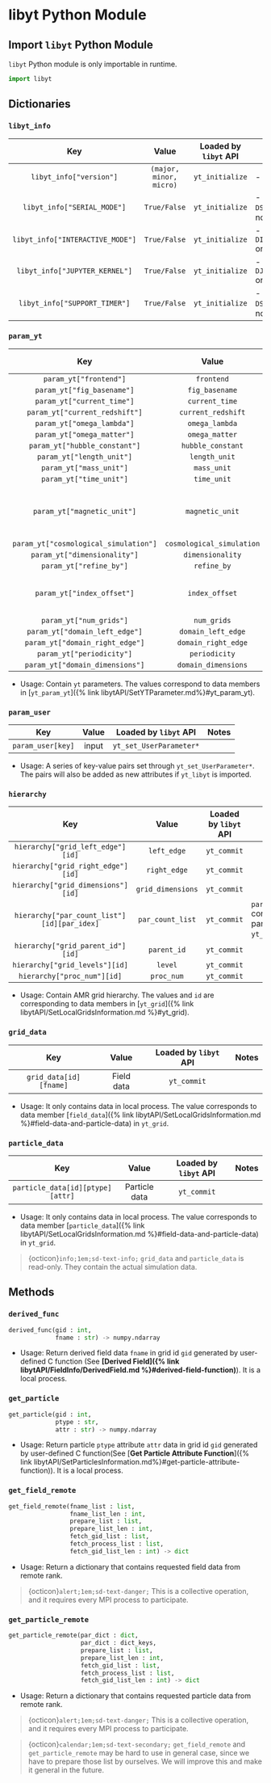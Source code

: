 # libyt Python Module

## Import `libyt` Python Module

`libyt` Python module is only importable in runtime.

```python
import libyt
```

## Dictionaries

### `libyt_info`

|               Key                |          Value          | Loaded by `libyt` API | Notes                                       |
|:--------------------------------:|:-----------------------:|:---------------------:|---------------------------------------------|
|     `libyt_info["version"]`      | `(major, minor, micro)` |    `yt_initialize`    | - `libyt` version.                          |
|   `libyt_info["SERIAL_MODE"]`    |      `True/False`       |    `yt_initialize`    | - Compile with `-DSERIAL_MODE` or not       |
| `libyt_info["INTERACTIVE_MODE"]` |      `True/False`       |    `yt_initialize`    | - Compile with `-DINTERACTIVE_MODE` or not  |
|  `libyt_info["JUPYTER_KERNEL"]`  |      `True/False`       |    `yt_initialize`    | - Compile with `-DJUPYTER_KERNELF` or not   |
|  `libyt_info["SUPPORT_TIMER"]`   |      `True/False`       |    `yt_initialize`    | - Compile with `-DSUPPORT_TIMER` or not     |

### `param_yt`

|                  Key                  |           Value           | Loaded by `libyt` API | Notes                                |
|:-------------------------------------:|:-------------------------:|:---------------------:|--------------------------------------|
|        `param_yt["frontend"]`         |        `frontend`         |  `yt_set_Parameters`  |                                      |
|      `param_yt["fig_basename"]`       |      `fig_basename`       |  `yt_set_Parameters`  |                                      |
|      `param_yt["current_time"]`       |      `current_time`       |  `yt_set_Parameters`  |                                      |
|    `param_yt["current_redshift"]`     |    `current_redshift`     |  `yt_set_Parameters`  |                                      |
|      `param_yt["omega_lambda"]`       |      `omega_lambda`       |  `yt_set_Parameters`  |                                      |
|      `param_yt["omega_matter"]`       |      `omega_matter`       |  `yt_set_Parameters`  |                                      |
|     `param_yt["hubble_constant"]`     |     `hubble_constant`     |  `yt_set_Parameters`  |                                      |
|       `param_yt["length_unit"]`       |       `length_unit`       |  `yt_set_Parameters`  |                                      |
|        `param_yt["mass_unit"]`        |        `mass_unit`        |  `yt_set_Parameters`  |                                      |
|        `param_yt["time_unit"]`        |        `time_unit`        |  `yt_set_Parameters`  |                                      |
|      `param_yt["magnetic_unit"]`      |      `magnetic_unit`      |  `yt_set_Parameters`  | - Will be set to 1, if it's not set. |
| `param_yt["cosmological_simulation"]` | `cosmological_simulation` |  `yt_set_Parameters`  |                                      |
|     `param_yt["dimensionality"]`      |     `dimensionality`      |  `yt_set_Parameters`  |                                      |
|        `param_yt["refine_by"]`        |        `refine_by`        |  `yt_set_Parameters`  |                                      |
|      `param_yt["index_offset"]`       |      `index_offset`       | `yt_set_Parameters`   | - Default value is 0.                |
|        `param_yt["num_grids"]`        |        `num_grids`        |  `yt_set_Parameters`  |                                      |
|    `param_yt["domain_left_edge"]`     |    `domain_left_edge`     |  `yt_set_Parameters`  |                                      |
|    `param_yt["domain_right_edge"]`    |    `domain_right_edge`    |  `yt_set_Parameters`  |                                      |
|       `param_yt["periodicity"]`       |       `periodicity`       |  `yt_set_Parameters`  |                                      |
|    `param_yt["domain_dimensions"]`    |    `domain_dimensions`    |  `yt_set_Parameters`  |                                      |


- Usage: Contain `yt` parameters. The values correspond to data members in  [`yt_param_yt`]({% link libytAPI/SetYTParameter.md%}#yt_param_yt).

### `param_user`

|        Key        | Value |           Loaded by `libyt` API            | Notes  |
|:-----------------:|:-----:|:------------------------------------------:|--------|
| `param_user[key]` | input |          `yt_set_UserParameter*`           |        |

- Usage: A series of key-value pairs set through `yt_set_UserParameter*`. The pairs will also be added as new attributes if `yt_libyt` is imported.

### `hierarchy`

|                     Key                     |      Value        | Loaded by `libyt` API  | Notes                                                                    |
|:-------------------------------------------:|:-----------------:|:----------------------:|--------------------------------------------------------------------------|
|      `hierarchy["grid_left_edge"][id]`      |    `left_edge`    |      `yt_commit`       |                                                                          |
|     `hierarchy["grid_right_edge"][id]`      |   `right_edge`    |      `yt_commit`       |                                                                          |
|     `hierarchy["grid_dimensions"][id]`      | `grid_dimensions` |      `yt_commit`       |                                                                          |
| `hierarchy["par_count_list"][id][par_idex]` | `par_count_list`  |      `yt_commit`       | `par_index` corresponds to particle type order in `yt_get_ParticlesPtr`. |
|      `hierarchy["grid_parent_id"][id]`      |    `parent_id`    |      `yt_commit`       |                                                                          |
|       `hierarchy["grid_levels"][id]`        |      `level`      |      `yt_commit`       |                                                                          |
|         `hierarchy["proc_num"][id]`         |    `proc_num`     |      `yt_commit`       |                                                                          |

- Usage: Contain AMR grid hierarchy. The values and `id` are corresponding to data members in [`yt_grid`]({% link libytAPI/SetLocalGridsInformation.md %}#yt_grid).

### `grid_data`

|          Key           |   Value    | Loaded by `libyt` API  | Notes  |
|:----------------------:|:----------:|:----------------------:|--------|
| `grid_data[id][fname]` | Field data |      `yt_commit`       |        |

- Usage: It only contains data in local process. The value corresponds to data member [`field_data`]({% link libytAPI/SetLocalGridsInformation.md %}#field-data-and-particle-data) in `yt_grid`.

### `particle_data`

|               Key                |         Value          | Loaded by `libyt` API  | Notes  |
|:--------------------------------:|:----------------------:|:----------------------:|--------|
| `particle_data[id][ptype][attr]` |     Particle data      |      `yt_commit`       |        |

- Usage: It only contains data in local process. The value corresponds to data member [`particle_data`]({% link libytAPI/SetLocalGridsInformation.md %}#field-data-and-particle-data) in `yt_grid`.

> {octicon}`info;1em;sd-text-info;` `grid_data` and `particle_data` is read-only. They contain the actual simulation data.

## Methods

### `derived_func`
```python
derived_func(gid : int, 
             fname : str) -> numpy.ndarray
```
- Usage: Return derived field data `fname` in grid id `gid` generated by user-defined C function (See **[Derived Field]({% link libytAPI/FieldInfo/DerivedField.md %}#derived-field-function)**). It is a local process.

### `get_particle`
```python
get_particle(gid : int, 
             ptype : str, 
             attr : str) -> numpy.ndarray
```

- Usage: Return particle `ptype` attribute `attr` data in grid id `gid` generated by user-defined C function(See [**Get Particle Attribute Function**]({% link libytAPI/SetParticlesInformation.md%}#get-particle-attribute-function)). It is a local process.

### `get_field_remote`
```python
get_field_remote(fname_list : list, 
                 fname_list_len : int, 
                 prepare_list : list, 
                 prepare_list_len : int, 
                 fetch_gid_list : list, 
                 fetch_process_list : list, 
                 fetch_gid_list_len : int) -> dict
```
- Usage: Return a dictionary that contains requested field data from remote rank.

> {octicon}`alert;1em;sd-text-danger;` This is a collective operation, and it requires every MPI process to participate.

### `get_particle_remote`
```python
get_particle_remote(par_dict : dict, 
                    par_dict : dict_keys, 
                    prepare_list : list, 
                    prepare_list_len : int, 
                    fetch_gid_list : list, 
                    fetch_process_list : list, 
                    fetch_gid_list_len : int) -> dict
```
- Usage: Return a dictionary that contains requested particle data from remote rank.

> {octicon}`alert;1em;sd-text-danger;` This is a collective operation, and it requires every MPI process to participate.

> {octicon}`calendar;1em;sd-text-secondary;` `get_field_remote` and `get_particle_remote` may be hard to use in general case, since we have to prepare those list by ourselves. We will improve this and make it general in the future.
